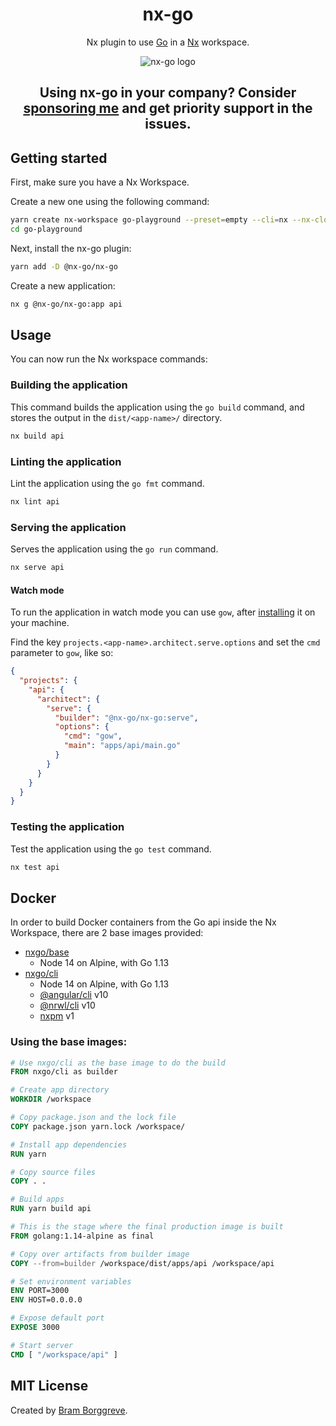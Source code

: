 <div align="center">
  <h1>nx-go</h1>
  <p>Nx plugin to use <a href="https://go.dev">Go</a> in a <a href="https://nx.dev">Nx</a> workspace.</p>
  <img src="https://github.com/nx-go.png" title="nx-go" alt="nx-go logo">
  <h2>Using nx-go in your company? Consider <a href="https://github.com/sponsors/beeman">sponsoring me</a> and get priority support in the issues.</h2>
</div>

## Getting started

First, make sure you have a Nx Workspace.

Create a new one using the following command:

```bash
yarn create nx-workspace go-playground --preset=empty --cli=nx --nx-cloud true
cd go-playground
```

Next, install the nx-go plugin:

```bash
yarn add -D @nx-go/nx-go
```

Create a new application:

```bash
nx g @nx-go/nx-go:app api
```

## Usage

You can now run the Nx workspace commands:

### Building the application

This command builds the application using the `go build` command, and stores the output in the `dist/<app-name>/` directory.

```bash
nx build api
```

### Linting the application

Lint the application using the `go fmt` command.

```bash
nx lint api
```

### Serving the application

Serves the application using the `go run` command.

```bash
nx serve api
```

#### Watch mode

To run the application in watch mode you can use `gow`, after [installing](https://github.com/mitranim/gow#installation) it on your machine.

Find the key `projects.<app-name>.architect.serve.options` and set the `cmd` parameter to `gow`, like so:

```json
{
  "projects": {
    "api": {
      "architect": {
        "serve": {
          "builder": "@nx-go/nx-go:serve",
          "options": {
            "cmd": "gow",
            "main": "apps/api/main.go"
          }
        }
      }
    }
  }
}
```

### Testing the application

Test the application using the `go test` command.

```bash
nx test api
```

## Docker

In order to build Docker containers from the Go api inside the Nx Workspace, there are 2 base images provided:

- [nxgo/base](https://hub.docker.com/r/nxgo/base)
  - Node 14 on Alpine, with Go 1.13
- [nxgo/cli](https://hub.docker.com/r/nxgo/cli)
  - Node 14 on Alpine, with Go 1.13
  - [@angular/cli](https://github.com/angular/angular-cli) v10
  - [@nrwl/cli](https://github.com/nrwl/nx) v10
  - [nxpm](https://github.com/nxpm/nxpm-cli) v1

### Using the base images:

```dockerfile
# Use nxgo/cli as the base image to do the build
FROM nxgo/cli as builder

# Create app directory
WORKDIR /workspace

# Copy package.json and the lock file
COPY package.json yarn.lock /workspace/

# Install app dependencies
RUN yarn

# Copy source files
COPY . .

# Build apps
RUN yarn build api

# This is the stage where the final production image is built
FROM golang:1.14-alpine as final

# Copy over artifacts from builder image
COPY --from=builder /workspace/dist/apps/api /workspace/api

# Set environment variables
ENV PORT=3000
ENV HOST=0.0.0.0

# Expose default port
EXPOSE 3000

# Start server
CMD [ "/workspace/api" ]
```

## MIT License

Created by [Bram Borggreve](https://github.com/beeman).
